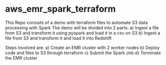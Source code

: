 # aws_emr_spark_terraform
This Repo consists of a demo with terraform files to automate S3 data processing with Spark
The demo will be divided into 2 parts: 
a) Ingest a file from S3 and transform it using pyspark and load it in a csv on S3
b) Ingest a file from S3 and transform it and load it into Redshift

Steps Involved are:
a) Create an EMR cluster with 2 worker nodes
b) Deploy code and files to S3 through terraform
c) Submit the Spark Job
d) Terminate the EMR cluster 
